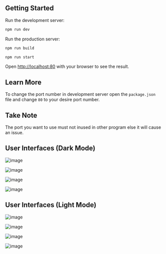 ## Getting Started

Run the development server:

```bash
npm run dev
```

Run the production server:

```bash
npm run build
```

```bash
npm run start
```

Open [http://localhost:80](http://localhost:80) with your browser to see the result.

## Learn More

To change the port number in development server open the ```package.json``` file and change ```80``` to your desire port number.

## Take Note

The port you want to use must not inused in other program else it will cause an issue.

## User Interfaces (Dark Mode)

![image](https://github.com/user-attachments/assets/86d1c3fa-e63d-4062-9d1c-f4db7fc006ae)

![image](https://github.com/user-attachments/assets/96a2fdf3-2cd7-4e1e-b429-123bacd53ad9)

![image](https://github.com/user-attachments/assets/7e0c4dec-bffe-4ba7-a7f9-bf48e52fd211)

![image](https://github.com/user-attachments/assets/e6a7737e-8c2c-48f0-acae-87e880e34b20)

## User Interfaces (Light Mode)

![image](https://github.com/user-attachments/assets/371b05c7-084f-48de-bce3-b9d3fe9de349)

![image](https://github.com/user-attachments/assets/d17de737-c71c-44c1-913e-758a78fd4f2e)

![image](https://github.com/user-attachments/assets/77f0f360-f1cc-4e17-9bc2-bc7409b14bfb)

![image](https://github.com/user-attachments/assets/0496f914-abe6-464e-86ad-a3479a98c4ad)

